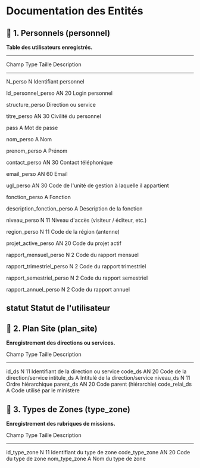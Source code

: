# Documentation des Entités

## 📌 1. Personnels (personnel)

**Table des utilisateurs enregistrés.**

  ------------------------------------------------------------------------
  Champ                              Type     Taille     Description
  ---------------------------------- -------- ---------- -----------------
  N_perso                            N                   Identifiant
                                                         personnel

  Id_personnel_perso                 AN       20         Login personnel

  structure_perso                                        Direction ou
                                                         service

  titre_perso                        AN       30         Civilité du
                                                         personnel

  pass                               A                   Mot de passe

  nom_perso                          A                   Nom

  prenom_perso                       A                   Prénom

  contact_perso                      AN       30         Contact
                                                         téléphonique

  email_perso                        AN       60         Email

  ugl_perso                          AN       30         Code de l'unité
                                                         de gestion à
                                                         laquelle il
                                                         appartient

  fonction_perso                     A                   Fonction

  description_fonction_perso         A                   Description de la
                                                         fonction

  niveau_perso                       N        11         Niveau d'accès
                                                         (visiteur /
                                                         éditeur, etc.)

  region_perso                       N        11         Code de la région
                                                         (antenne)

  projet_active_perso                AN       20         Code du projet
                                                         actif

  rapport_mensuel_perso              N        2          Code du rapport
                                                         mensuel

  rapport_trimestriel_perso          N        2          Code du rapport
                                                         trimestriel

  rapport_semestriel_perso           N        2          Code du rapport
                                                         semestriel

  rapport_annuel_perso               N        2          Code du rapport
                                                         annuel

  statut                                                 Statut de
                                                         l'utilisateur
  ------------------------------------------------------------------------

## 📌 2. Plan Site (plan_site)

**Enregistrement des directions ou services.**

  Champ           Type   Taille   Description
  --------------- ------ -------- ----------------------------------------
  id_ds           N      11       Identifiant de la direction ou service
  code_ds         AN     20       Code de la direction/service
  intitule_ds     A               Intitulé de la direction/service
  niveau_ds       N      11       Ordre hiérarchique
  parent_ds       AN     20       Code parent (hiérarchie)
  code_relai_ds   A               Code utilisé par le ministère

## 📌 3. Types de Zones (type_zone)

**Enregistrement des rubriques de missions.**

  Champ            Type   Taille   Description
  ---------------- ------ -------- -----------------------------
  id_type_zone     N      11       Identifiant du type de zone
  code_type_zone   AN     20       Code du type de zone
  nom_type_zone    A               Nom du type de zone
